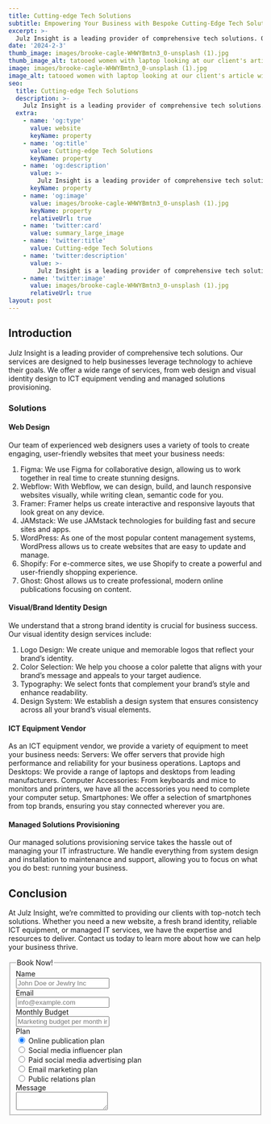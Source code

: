 ```yaml
---
title: Cutting-edge Tech Solutions
subtitle: Empowering Your Business with Bespoke Cutting-Edge Tech Solutions
excerpt: >-
  Julz Insight is a leading provider of comprehensive tech solutions. Our services are designed to help businesses leverage technology to achieve their goals. We offer a wide range of services, from web design and visual identity design to ICT equipment vending and managed solutions provisioning.
date: '2024-2-3'
thumb_image: images/brooke-cagle-WHWYBmtn3_0-unsplash (1).jpg
thumb_image_alt: tatooed women with laptop looking at our client's article with a smile on her face
image: images/brooke-cagle-WHWYBmtn3_0-unsplash (1).jpg
image_alt: tatooed women with laptop looking at our client's article with a smile on her face
seo:
  title: Cutting-edge Tech Solutions
  description: >-
    Julz Insight is a leading provider of comprehensive tech solutions. Our services are designed to help businesses leverage technology to achieve their goals. We offer a wide range of services, from web design and visual identity design to ICT equipment vending and managed solutions provisioning.
  extra:
    - name: 'og:type'
      value: website
      keyName: property
    - name: 'og:title'
      value: Cutting-edge Tech Solutions
      keyName: property
    - name: 'og:description'
      value: >-
        Julz Insight is a leading provider of comprehensive tech solutions. Our services are designed to help businesses leverage technology to achieve their goals. We offer a wide range of services, from web design and visual identity design to ICT equipment vending and managed solutions provisioning.
      keyName: property
    - name: 'og:image'
      value: images/brooke-cagle-WHWYBmtn3_0-unsplash (1).jpg
      keyName: property
      relativeUrl: true
    - name: 'twitter:card'
      value: summary_large_image
    - name: 'twitter:title'
      value: Cutting-edge Tech Solutions
    - name: 'twitter:description'
      value: >-
        Julz Insight is a leading provider of comprehensive tech solutions. Our services are designed to help businesses leverage technology to achieve their goals. We offer a wide range of services, from web design and visual identity design to ICT equipment vending and managed solutions provisioning.
    - name: 'twitter:image'
      value: images/brooke-cagle-WHWYBmtn3_0-unsplash (1).jpg
      relativeUrl: true
layout: post
---
```


## Introduction
Julz Insight is a leading provider of comprehensive tech solutions. Our services are designed to help businesses leverage technology to achieve their goals. We offer a wide range of services, from web design and visual identity design to ICT equipment vending and managed solutions provisioning.

### Solutions
#### Web Design
Our team of experienced web designers uses a variety of tools to create engaging, user-friendly websites that meet your business needs:

1. Figma: We use Figma for collaborative design, allowing us to work together in real time to create stunning designs.
2. Webflow: With Webflow, we can design, build, and launch responsive websites visually, while writing clean, semantic code for you.
3. Framer: Framer helps us create interactive and responsive layouts that look great on any device.
4. JAMstack: We use JAMstack technologies for building fast and secure sites and apps.
5. WordPress: As one of the most popular content management systems, WordPress allows us to create websites that are easy to update and manage.
6. Shopify: For e-commerce sites, we use Shopify to create a powerful and user-friendly shopping experience.
7. Ghost: Ghost allows us to create professional, modern online publications focusing on content.

#### Visual/Brand Identity Design
We understand that a strong brand identity is crucial for business success. Our visual identity design services include:

1. Logo Design: We create unique and memorable logos that reflect your brand’s identity.
2. Color Selection: We help you choose a color palette that aligns with your brand’s message and appeals to your target audience.
3. Typography: We select fonts that complement your brand’s style and enhance readability.
4. Design System: We establish a design system that ensures consistency across all your brand’s visual elements.

#### ICT Equipment Vendor
As an ICT equipment vendor, we provide a variety of equipment to meet your business needs: Servers: We offer servers that provide high performance and reliability for your business operations. Laptops and Desktops: We provide a range of laptops and desktops from leading manufacturers. Computer Accessories: From keyboards and mice to monitors and printers, we have all the accessories you need to complete your computer setup.
Smartphones: We offer a selection of smartphones from top brands, ensuring you stay connected wherever you are.

#### Managed Solutions Provisioning
Our managed solutions provisioning service takes the hassle out of managing your IT infrastructure. We handle everything from system design and installation to maintenance and support, allowing you to focus on what you do best: running your business.

## Conclusion
At Julz Insight, we’re committed to providing our clients with top-notch tech solutions. Whether you need a new website, a fresh brand identity, reliable ICT equipment, or managed IT services, we have the expertise and resources to deliver. Contact us today to learn more about how we can help your business thrive.


<form class="form-horizontal">
<fieldset>

<!-- Form Name -->
<legend>Book Now!</legend>

<!-- Text input-->
<div class="form-group">
  <label class="col-md-4 control-label" for="name">Name</label>  
  <div class="col-md-4">
  <input id="name" name="name" type="text" placeholder="John Doe or Jewlry Inc" class="form-control input-md" required="">
    
  </div>
</div>

<!-- Text input-->
<div class="form-group">
  <label class="col-md-4 control-label" for="email">Email</label>  
  <div class="col-md-4">
  <input id="email" name="email" type="text" placeholder="info@example.com" class="form-control input-md" required="">
    
  </div>
</div>

<!-- Text input-->
<div class="form-group">
  <label class="col-md-4 control-label" for="textinput">Monthly Budget</label>  
  <div class="col-md-4">
  <input id="textinput" name="textinput" type="text" placeholder="Marketing budget per month in dollars" class="form-control input-md">
    
  </div>
</div>

<!-- Multiple Radios -->
<div class="form-group">
  <label class="col-md-4 control-label" for="plan">Plan</label>
  <div class="col-md-4">
  <div class="radio">
    <label for="plan-0">
      <input type="radio" name="plan" id="plan-0" value="1" checked="checked">
      Online publication plan
    </label>
	</div>
  <div class="radio">
    <label for="plan-1">
      <input type="radio" name="plan" id="plan-1" value="2">
      Social media influencer plan
    </label>
	</div>
  <div class="radio">
    <label for="plan-2">
      <input type="radio" name="plan" id="plan-2" value="3">
      Paid social media advertising plan
    </label>
	</div>
  <div class="radio">
    <label for="plan-3">
      <input type="radio" name="plan" id="plan-3" value="4">
      Email marketing plan
    </label>
	</div>
  <div class="radio">
    <label for="plan-4">
      <input type="radio" name="plan" id="plan-4" value="5">
      Public relations plan
    </label>
	</div>
  </div>
</div>

<!-- Textarea -->
<div class="form-group">
  <label class="col-md-4 control-label" for="message">Message</label>
  <div class="col-md-4">                     
    <textarea class="form-control" id="message" name="message"></textarea>
  </div>
</div>

</fieldset>
</form>

